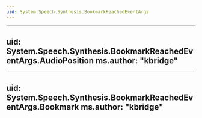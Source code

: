 ```yaml
---
uid: System.Speech.Synthesis.BookmarkReachedEventArgs
---
```


---
uid: System.Speech.Synthesis.BookmarkReachedEventArgs.AudioPosition
ms.author: "kbridge"
---

---
uid: System.Speech.Synthesis.BookmarkReachedEventArgs.Bookmark
ms.author: "kbridge"
---
